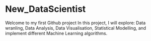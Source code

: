 # New_DataScientist
Welcome to my first Github project
In this project, I will explore: Data wranling, Data Analysis, Data Visualisation, Statistical Modelling, and implement different Machine Learning algorithms.
